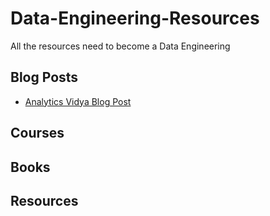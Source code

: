 # Data-Engineering-Resources
All the resources need to become a Data Engineering

## Blog Posts
* [Analytics Vidya Blog Post](https://www.analyticsvidhya.com/blog/2018/11/data-engineer-comprehensive-list-resources-get-started/)

## Courses

## Books

## Resources
